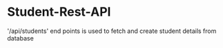 # Student-Rest-API
'/api/students' end points is used to fetch and create student details from database
